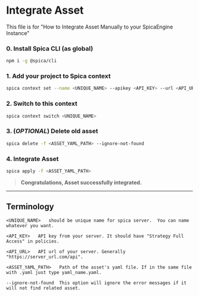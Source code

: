 # Integrate Asset

This file is for "How to Integrate Asset Manually to your SpicaEngine Instance"

### **0.** Install Spica CLI (as global)

```bash
npm i -g @spica/cli
```

### **1.** Add your project to Spica context

```bash
spica context set --name <UNIQUE_NAME> --apikey <API_KEY> --url <API_URL>
```

### **2.** Switch to this context

```bash
spica context switch <UNIQUE_NAME>
```

### **3.** (_OPTIONAL_) Delete old asset

```bash
spica delete -f <ASSET_YAML_PATH> --ignore-not-found
```

### **4.** Integrate Asset

```bash
spica apply -f <ASSET_YAML_PATH>
```

> **Congratulations, Asset successfully integrated.**

---

## Terminology

```
<UNIQUE_NAME>   should be unique name for spica server.  You can name whatever you want.
```

```
<API_KEY>   API key from your server. It should have "Strategy Full Access" in policies.
```

```
<API_URL>   API url of your server. Generally "https://server_url.com/api".
```

```
<ASSET_YAML_PATH>   Path of the asset's yaml file. If in the same file with .yaml just type yaml_name.yaml.
```

```
--ignore-not-found  This option will ignore the error messages if it will not find related asset.
```
